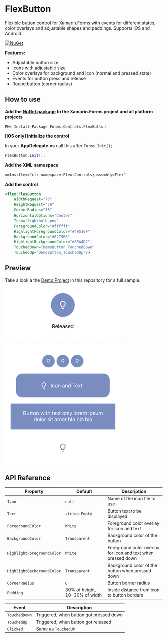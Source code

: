 # FlexButton
Flexible button control for Xamarin.Forms with events for different states, color overlays and adjustable shapes and paddings. Supports iOS and Android.

[![NuGet](https://img.shields.io/nuget/v/Forms.Controls.FlexButton.svg?label=NuGet&style=flat-square)](https://www.nuget.org/packages/Forms.Controls.FlexButton/)

**Features:**
- Adjustable button size
- Icons with adjustable size
- Color overlays for background and icon (normal and pressed state)
- Events for button press and release
- Round button (corner radius)

## How to use
**Add the [NuGet package](https://www.nuget.org/packages/Forms.Controls.FlexButton/) to the Xamarin.Forms project and all platform projects**
```
PM> Install-Package Forms.Controls.FlexButton
```

**[iOS only] Initialize the control**

In your **AppDelegate.cs** call this after `Forms.Init();`
```csharp
FlexButton.Init();
```

**Add the XML namespace**
```xml
xmlns:flex="clr-namespace:Flex.Controls;assembly=Flex"
```

**Add the control**
```xml
<flex:FlexButton
    WidthRequest="76"
    HeightRequest="76"
    CornerRadius="38"
    HorizontalOptions="Center"
    Icon="lightbulb.png"
    ForegroundColor="#ffffff"
    HighlightForegroundColor="#49516F"
    BackgroundColor="#6279B8"
    HighlightBackgroundColor="#8EA4D2"
    TouchedDown="DemoButton_TouchedDown"
    TouchedUp="DemoButton_TouchedUp"/>
```

## Preview
Take a look a the [Demo Project](/Flex.Demo) in this repository for a full sample.

![Preview](/Design/FlexButton.gif)

## API Reference
| Property | Default | Description |
|------------------|---------|-------------|
| `Icon` | `null` | Name of the icon file to use |
| `Text` | `string.Empty` | Button text to be displayed |
| `ForegroundColor` | `White` | Foreground color overlay for icon and text |
| `BackgroundColor` | `Transparent` | Background color of the button |
| `HighlightForegroundColor` | `White` | Foreground color overlay for icon and text when pressed down |
| `HighlightBackgroundColor` | `Transparent` | Background color of the button when pressed down |
| `CornerRadius` | `0` | Button borner radius |
| `Padding` | 30% of height, 10-30% of width  | Inside distance from icon to button borders |

| Event | Description |
|------------------|---------|
| `TouchedDown` | Triggered, when button got pressed down |
| `TouchedUp` | Triggered, when button got released |
| `Clicked` | Same as `TouchedUP` |

